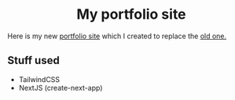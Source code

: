 <h1 align=center>My portfolio site</h1>

Here is my new [portfolio site](https://hassanj.dev) which I created to replace the [old one.](https://github.com/divizn/legacy-portfolio-site)

## Stuff used

- TailwindCSS
- NextJS (create-next-app)

